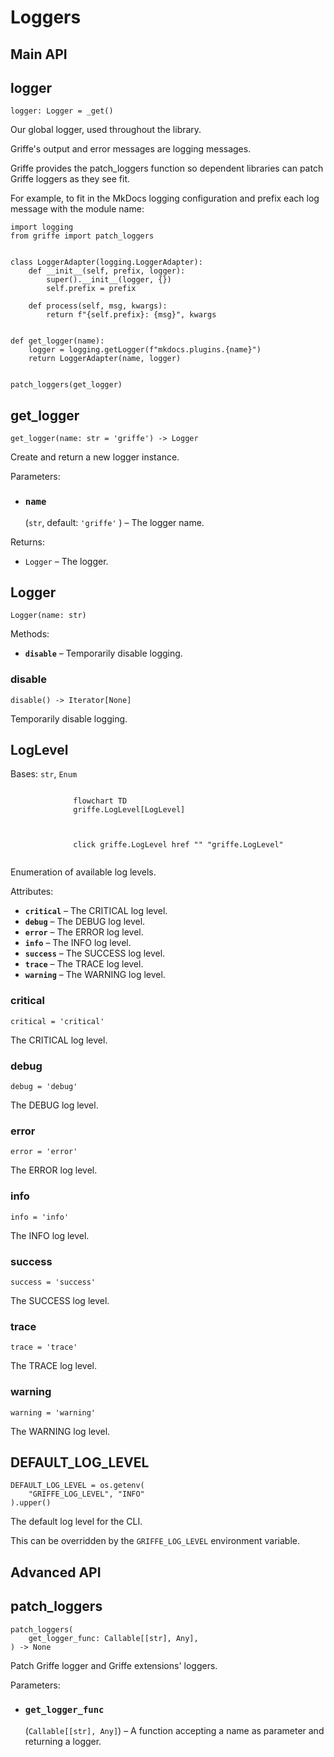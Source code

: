 # Loggers

## **Main API**

## logger

```
logger: Logger = _get()

```

Our global logger, used throughout the library.

Griffe's output and error messages are logging messages.

Griffe provides the patch_loggers function so dependent libraries can patch Griffe loggers as they see fit.

For example, to fit in the MkDocs logging configuration and prefix each log message with the module name:

```
import logging
from griffe import patch_loggers


class LoggerAdapter(logging.LoggerAdapter):
    def __init__(self, prefix, logger):
        super().__init__(logger, {})
        self.prefix = prefix

    def process(self, msg, kwargs):
        return f"{self.prefix}: {msg}", kwargs


def get_logger(name):
    logger = logging.getLogger(f"mkdocs.plugins.{name}")
    return LoggerAdapter(name, logger)


patch_loggers(get_logger)

```

## get_logger

```
get_logger(name: str = 'griffe') -> Logger

```

Create and return a new logger instance.

Parameters:

- ### **`name`**

  (`str`, default: `'griffe'` ) – The logger name.

Returns:

- `Logger` – The logger.

## Logger

```
Logger(name: str)

```

Methods:

- **`disable`** – Temporarily disable logging.

### disable

```
disable() -> Iterator[None]

```

Temporarily disable logging.

## LogLevel

Bases: `str`, `Enum`

```

              flowchart TD
              griffe.LogLevel[LogLevel]

              

              click griffe.LogLevel href "" "griffe.LogLevel"
            
```

Enumeration of available log levels.

Attributes:

- **`critical`** – The CRITICAL log level.
- **`debug`** – The DEBUG log level.
- **`error`** – The ERROR log level.
- **`info`** – The INFO log level.
- **`success`** – The SUCCESS log level.
- **`trace`** – The TRACE log level.
- **`warning`** – The WARNING log level.

### critical

```
critical = 'critical'

```

The CRITICAL log level.

### debug

```
debug = 'debug'

```

The DEBUG log level.

### error

```
error = 'error'

```

The ERROR log level.

### info

```
info = 'info'

```

The INFO log level.

### success

```
success = 'success'

```

The SUCCESS log level.

### trace

```
trace = 'trace'

```

The TRACE log level.

### warning

```
warning = 'warning'

```

The WARNING log level.

## DEFAULT_LOG_LEVEL

```
DEFAULT_LOG_LEVEL = os.getenv(
    "GRIFFE_LOG_LEVEL", "INFO"
).upper()

```

The default log level for the CLI.

This can be overridden by the `GRIFFE_LOG_LEVEL` environment variable.

## **Advanced API**

## patch_loggers

```
patch_loggers(
    get_logger_func: Callable[[str], Any],
) -> None

```

Patch Griffe logger and Griffe extensions' loggers.

Parameters:

- ### **`get_logger_func`**

  (`Callable[[str], Any]`) – A function accepting a name as parameter and returning a logger.
